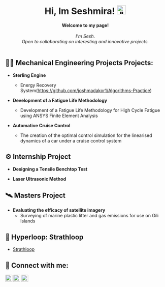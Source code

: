 <h1 align="center">Hi, Im Seshmira! <img src="https://github.com/wervlad/wervlad/assets/24524555/766d336d-b87d-44ba-807c-c51de2bc6b4d" width="28px" alt="👋"></h1>

<p align="center">
    <b>Welcome to my page!</b><br><br>
    <i>
        I'm Sesh.<br>
        Open to collaborating on interesting and innovative projects.<br>
    </i><br>


<h2> 👩‍💻 Mechanical Engineering Projects Projects:</h2>

- <b>Sterling Engine</b>
  - Energy Recovery System(https://github.com/joshmadakor1/Algorithms-Practice)
    
- <b>Development of a Fatigue Life Methodology</b>
  - Development of a Fatigue Life Methodology for High Cycle Fatigue using ANSYS Finite Element Analysis

- <b>Automative Cruise Control</b>
  - The creation of the optimal control simulation for the linearised dynamics of a car under a cruise control system

<h2>⚙️ Internship Project </h2>

- <b>Designing a Tensile Benchtop Test</b>

- <b>Laser Ultrasonic Method</b>

<h2> 🛰 Masters Project </h2>

- <b>Evaluating the efficacy of satellite imagery </b>
   - Surveying of marine plastic litter and gas emissions for use on Gili Islands

<h2> 🚄 Hyperloop: Strathloop </h2>

- [Strathloop](https://strathloop.com/)


<h2> 🤳 Connect with me:</h2>

[<img align="left" alt="JoshMadakor | Twitter" width="22px" src="https://cdn.jsdelivr.net/npm/simple-icons@v3/icons/twitter.svg" />][twitter]
[<img align="left" alt="JoshMadakor | LinkedIn" width="22px" src="https://cdn.jsdelivr.net/npm/simple-icons@v3/icons/linkedin.svg" />][linkedin]
[<img align="left" alt="JoshMadakor | Instagram" width="22px" src="https://cdn.jsdelivr.net/npm/simple-icons@v3/icons/instagram.svg" />][instagram]

[twitter]: [https://twitter.com/seshmira](https://twitter.com/seshmira)
[instagram]: https://www.instagram.com/sesh_mira/
[linkedin]: [https://linkedin.com/in/seshmira](https://www.linkedin.com/in/seshmira-mahilall/)

<!--
**joshmadakor1/joshmadakor1** is a ✨ _special_ ✨ repository because its `README.md` (this file) appears on your GitHub profile.

  

Here are some ideas to get you started:

- 🔭 I’m currently working on ...
- 🌱 I’m currently learning ...
- 👯 I’m looking to collaborate on ...
- 🤔 I’m looking for help with ...
- 💬 Ask me about ...
- 📫 How to reach me: ...
- 😄 Pronouns: ...
- ⚡ Fun fact: ...
-->

